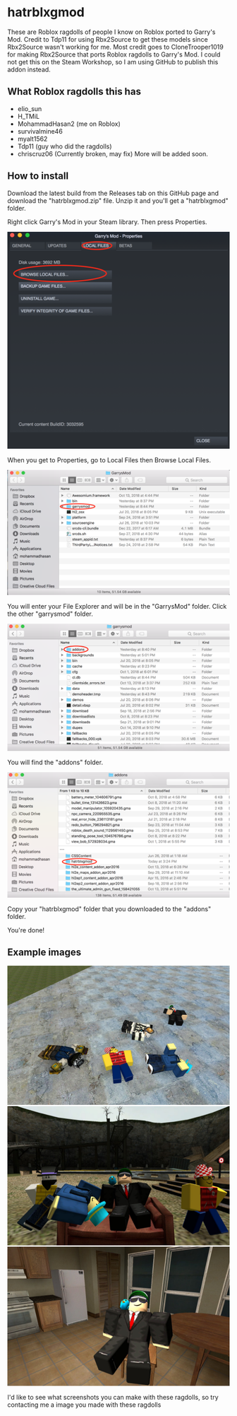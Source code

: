 # hatrblxgmod
These are Roblox ragdolls of people I know on Roblox ported to Garry's Mod. Credit to Tdp11 for using Rbx2Source to get these models since Rbx2Source wasn't working for me.
Most credit goes to CloneTrooper1019 for making Rbx2Source that ports Roblox ragdolls to Garry's Mod.
I could not get this on the Steam Workshop, so I am using GitHub to publish this addon instead.

## What Roblox ragdolls this has
- eIio_sun
- H_TMiL
- MohammadHasan2 (me on Roblox)
- survivalmine46
- myalt1562
- Tdp11 (guy who did the ragdolls)
- chriscruz06 (Currently broken, may fix)
More will be added soon.

## How to install
Download the latest build from the Releases tab on this GitHub page and download the "hatrblxgmod.zip" file. Unzip it and you'll get a "hatrblxgmod" folder.

Right click Garry's Mod in your Steam library. Then press Properties.

![alt text](gitimages/localfiles.png "image")

When you get to Properties, go to Local Files then Browse Local Files.

![alt text](gitimages/gmodfolder.png "image")

You will enter your File Explorer and will be in the "GarrysMod" folder. Click the other "garrysmod" folder.

![alt text](gitimages/addonsfolderopen.png "image")

You will find the "addons" folder.

![alt text](gitimages/hatfolder.png "image")

Copy your "hatrblxgmod" folder that you downloaded to the "addons" folder.

You're done!

## Example images
![alt text](gitimages/roblox_friends.jpg "image")
![alt text](gitimages/roblox_npcs.jpg "image")
![alt text](gitimages/moh_chair.jpg "image")

I'd like to see what screenshots you can make with these ragdolls, so try contacting me a image you made with these ragdolls
